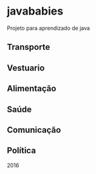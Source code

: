 # javababies

Projeto para aprendizado de java

## Transporte
## Vestuario
## Alimentação
## Saúde
## Comunicação
## Política

2016
